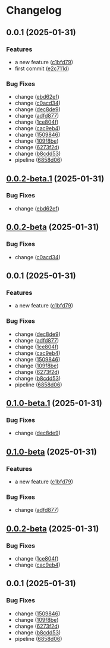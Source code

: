 # Changelog

## 0.0.1 (2025-01-31)


### Features

* a new feature ([c1bfd79](https://github.com/luizfelipelaviola/release-please-test/commit/c1bfd795818b651d7639767a51222fb7fd638509))
* first commit ([e2c711d](https://github.com/luizfelipelaviola/release-please-test/commit/e2c711d1e4eb4ceecab39dd2fafe5772e8feef08))


### Bug Fixes

* change ([ebd62ef](https://github.com/luizfelipelaviola/release-please-test/commit/ebd62effd6f78c1617e3c6a1a8d4e5443a359d7e))
* change ([c0acd34](https://github.com/luizfelipelaviola/release-please-test/commit/c0acd3436a1500ae0e459038042e0e9baef32f48))
* change ([dec8de9](https://github.com/luizfelipelaviola/release-please-test/commit/dec8de933fe3dd67bb32a30384a07ce7e0395b93))
* change ([adfd877](https://github.com/luizfelipelaviola/release-please-test/commit/adfd877b9e248e9d3ee33024961f121d40600ba1))
* change ([1ce804f](https://github.com/luizfelipelaviola/release-please-test/commit/1ce804fc3b299eb5dcf68ef07ffff4a6ada0badf))
* change ([cac9eb4](https://github.com/luizfelipelaviola/release-please-test/commit/cac9eb4407b5aeb95a2b9235fc2291e34c568202))
* change ([1509846](https://github.com/luizfelipelaviola/release-please-test/commit/150984663c9741baa9647c43372c5c662adecd06))
* change ([109f8be](https://github.com/luizfelipelaviola/release-please-test/commit/109f8be28798585015ef471a053ed04ab0f193d5))
* change ([6273f2d](https://github.com/luizfelipelaviola/release-please-test/commit/6273f2d310f133a5b8c6e8af0748475a47bcbe8c))
* change ([b8cdd53](https://github.com/luizfelipelaviola/release-please-test/commit/b8cdd53621ed5feff0105bd8552cbd4c95c9c5a1))
* pipeline ([6858d06](https://github.com/luizfelipelaviola/release-please-test/commit/6858d06492d4bf0c16b724a9179315f23f4fbaa7))

## [0.0.2-beta.1](https://github.com/luizfelipelaviola/release-please-test/compare/release-please-test-v0.0.2-beta...release-please-test-v0.0.2-beta.1) (2025-01-31)


### Bug Fixes

* change ([ebd62ef](https://github.com/luizfelipelaviola/release-please-test/commit/ebd62effd6f78c1617e3c6a1a8d4e5443a359d7e))

## [0.0.2-beta](https://github.com/luizfelipelaviola/release-please-test/compare/release-please-test-v0.0.1...release-please-test-v0.0.2-beta) (2025-01-31)


### Bug Fixes

* change ([c0acd34](https://github.com/luizfelipelaviola/release-please-test/commit/c0acd3436a1500ae0e459038042e0e9baef32f48))

## 0.0.1 (2025-01-31)


### Features

* a new feature ([c1bfd79](https://github.com/luizfelipelaviola/release-please-test/commit/c1bfd795818b651d7639767a51222fb7fd638509))


### Bug Fixes

* change ([dec8de9](https://github.com/luizfelipelaviola/release-please-test/commit/dec8de933fe3dd67bb32a30384a07ce7e0395b93))
* change ([adfd877](https://github.com/luizfelipelaviola/release-please-test/commit/adfd877b9e248e9d3ee33024961f121d40600ba1))
* change ([1ce804f](https://github.com/luizfelipelaviola/release-please-test/commit/1ce804fc3b299eb5dcf68ef07ffff4a6ada0badf))
* change ([cac9eb4](https://github.com/luizfelipelaviola/release-please-test/commit/cac9eb4407b5aeb95a2b9235fc2291e34c568202))
* change ([1509846](https://github.com/luizfelipelaviola/release-please-test/commit/150984663c9741baa9647c43372c5c662adecd06))
* change ([109f8be](https://github.com/luizfelipelaviola/release-please-test/commit/109f8be28798585015ef471a053ed04ab0f193d5))
* change ([6273f2d](https://github.com/luizfelipelaviola/release-please-test/commit/6273f2d310f133a5b8c6e8af0748475a47bcbe8c))
* change ([b8cdd53](https://github.com/luizfelipelaviola/release-please-test/commit/b8cdd53621ed5feff0105bd8552cbd4c95c9c5a1))
* pipeline ([6858d06](https://github.com/luizfelipelaviola/release-please-test/commit/6858d06492d4bf0c16b724a9179315f23f4fbaa7))

## [0.1.0-beta.1](https://github.com/luizfelipelaviola/release-please-test/compare/release-please-test-v0.1.0-beta...release-please-test-v0.1.0-beta.1) (2025-01-31)


### Bug Fixes

* change ([dec8de9](https://github.com/luizfelipelaviola/release-please-test/commit/dec8de933fe3dd67bb32a30384a07ce7e0395b93))

## [0.1.0-beta](https://github.com/luizfelipelaviola/release-please-test/compare/release-please-test-v0.0.2-beta...release-please-test-v0.1.0-beta) (2025-01-31)


### Features

* a new feature ([c1bfd79](https://github.com/luizfelipelaviola/release-please-test/commit/c1bfd795818b651d7639767a51222fb7fd638509))


### Bug Fixes

* change ([adfd877](https://github.com/luizfelipelaviola/release-please-test/commit/adfd877b9e248e9d3ee33024961f121d40600ba1))

## [0.0.2-beta](https://github.com/luizfelipelaviola/release-please-test/compare/release-please-test-v0.0.1...release-please-test-v0.0.2-beta) (2025-01-31)


### Bug Fixes

* change ([1ce804f](https://github.com/luizfelipelaviola/release-please-test/commit/1ce804fc3b299eb5dcf68ef07ffff4a6ada0badf))
* change ([cac9eb4](https://github.com/luizfelipelaviola/release-please-test/commit/cac9eb4407b5aeb95a2b9235fc2291e34c568202))

## 0.0.1 (2025-01-31)


### Bug Fixes

* change ([1509846](https://github.com/luizfelipelaviola/release-please-test/commit/150984663c9741baa9647c43372c5c662adecd06))
* change ([109f8be](https://github.com/luizfelipelaviola/release-please-test/commit/109f8be28798585015ef471a053ed04ab0f193d5))
* change ([6273f2d](https://github.com/luizfelipelaviola/release-please-test/commit/6273f2d310f133a5b8c6e8af0748475a47bcbe8c))
* change ([b8cdd53](https://github.com/luizfelipelaviola/release-please-test/commit/b8cdd53621ed5feff0105bd8552cbd4c95c9c5a1))
* pipeline ([6858d06](https://github.com/luizfelipelaviola/release-please-test/commit/6858d06492d4bf0c16b724a9179315f23f4fbaa7))
